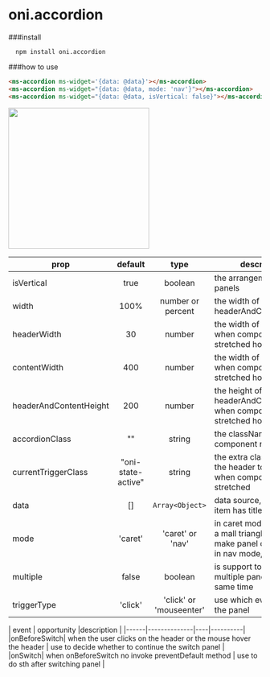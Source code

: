 # oni.accordion

###install

```
  npm install oni.accordion
```

###how to use

```html
<ms-accordion ms-widget='{data: @data}'></ms-accordion>
<ms-accordion ms-widget="{data: @data, mode: 'nav'}"></ms-accordion>
<ms-accordion ms-widget="{data: @data, isVertical: false}"></ms-accordion>
```

<img with='606' height='280' src="https://raw.githubusercontent.com/RubyLouvre/oni.accordion/master/appearance.png"/>


| prop |default | type |description |
|------|:---:|:--:|--------------|
| isVertical | true | boolean  | the arrangement of the panels |
| width |100%| number or percent | the width of the headerAndContentHeight       |
| headerWidth  |30 | number| the width of the header when component are stretched horizontally  |
| contentWidth |400| number| the width of the panel when component are stretched horizontally  |
| headerAndContentHeight |200| number| the height of the headerAndContentHeight when component are stretched horizontally  |
| accordionClass |""| string | the className of the component root element   |
| currentTriggerClass |"oni-state-active"| string | the extra className of the header to highlight when component are stretched   |
| data | []| `Array<Object>`| data source, that each item has title and content|
| mode | 'caret'| 'caret' or 'nav'| in caret mode, head have a mall triangle icon that make panel collapsible; in nav mode, no any icon |
|multiple|false|boolean| is support to open multiple panels at the same time |
|triggerType|'click'|'click' or 'mouseenter'| use which event to fold the panel |



| event |  opportunity   |description |
|------|--------------|----|----------|
|onBeforeSwitch|  when the user clicks on the header or the mouse hover the header  | use to decide whether to continue the switch panel |
|onSwitch| when onBeforeSwitch no invoke preventDefault method  | use to do sth after switching panel |


   
